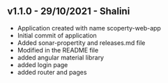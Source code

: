 v1.1.0 - 29/10/2021 - Shalini
-----------------------------------------------
- Application created with name scoperty-web-app
- Initial commit of application
- Added sonar-propertity and releases.md file
- Modified in the README file
- added angular material library
- added login page
- added router and pages